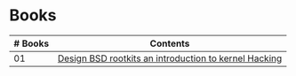 # Books

|# Books| Contents                                                |
|------|:---------------------------------------------------------:|
| 01  |  [Design BSD rootkits an introduction to kernel Hacking](Designing_BSD_Rootkits_An_Introduction_to_Kernel_Hacking_by_Joseph.pdf)|